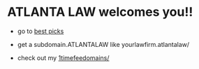 # ATLANTA LAW welcomes you!!

- go to [best picks](https://bestlawfirms.usnews.com/georgia/atlanta)

- get a subdomain.ATLANTALAW like yourlawfirm.atlantalaw/

- check out my [1timefeedomains/](http://home.1timefeedomains/)
